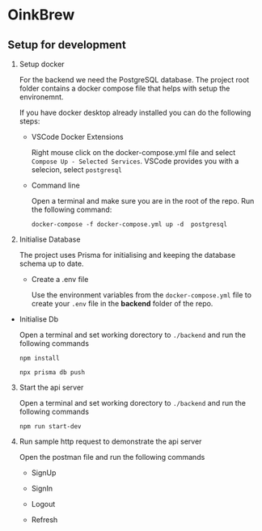 # OinkBrew

## Setup for development

1. Setup docker

   For the backend we need the PostgreSQL database. The project root folder contains a docker compose file that helps with setup the environemnt.

   If you have docker desktop already installed you can do the following steps:
   
   - VSCode Docker Extensions

      Right mouse click on the docker-compose.yml file and select `Compose Up - Selected Services`.
      VSCode provides you with a selecion, select `postgresql`

   - Command line

      Open a terminal and make sure you are in the root of the repo. 
      Run the following command: 
      
      `docker-compose -f docker-compose.yml up -d  postgresql`

2. Initialise Database

   The project uses Prisma for initialising and keeping the database schema up to date.

   - Create a .env file

      Use the environment variables from the `docker-compose.yml` file to create your `.env` file in the **backend** folder of the repo.

  - Initialise Db

     Open a terminal and set working dorectory to `./backend` and run the following commands

     ```
    npm install

    npx prisma db push
      ```

3. Start the api server

   Open a terminal and set working dorectory to `./backend` and run the following commands

   ```   
   npm run start-dev
   ```
   
4. Run sample http request to demonstrate the api server

   Open the postman file and run the following commands

   - SignUp

   - SignIn

   - Logout

   - Refresh